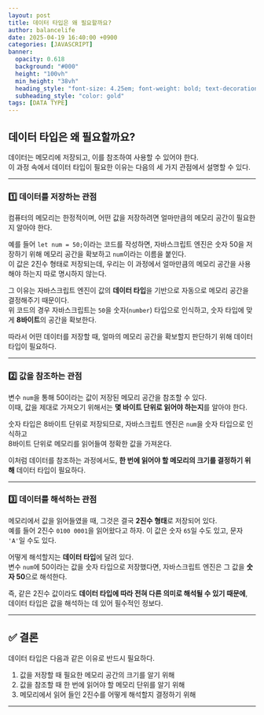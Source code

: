 ```yaml
---
layout: post
title: 데이터 타입은 왜 필요할까요?
author: balancelife 
date: 2025-04-19 16:40:00 +0900 
categories: [JAVASCRIPT]
banner:
  opacity: 0.618
  background: "#000"
  height: "100vh"
  min_height: "38vh"
  heading_style: "font-size: 4.25em; font-weight: bold; text-decoration: underline"
  subheading_style: "color: gold"
tags: [DATA TYPE]
---
```


## 데이터 타입은 왜 필요할까요?

데이터는 메모리에 저장되고, 이를 참조하여 사용할 수 있어야 한다.  
이 과정 속에서 데이터 타입이 필요한 이유는 다음의 세 가지 관점에서 설명할 수 있다.

---

### 1️⃣ 데이터를 저장하는 관점

컴퓨터의 메모리는 한정적이며, 어떤 값을 저장하려면 얼마만큼의 메모리 공간이 필요한지 알아야 한다.

예를 들어 `let num = 50;`이라는 코드를 작성하면, 자바스크립트 엔진은 숫자 50을 저장하기 위해 메모리 공간을 확보하고 `num`이라는 이름을 붙인다.  
이 값은 2진수 형태로 저장되는데, 우리는 이 과정에서 얼마만큼의 메모리 공간을 사용해야 하는지 따로 명시하지 않는다.

그 이유는 자바스크립트 엔진이 값의 **데이터 타입**을 기반으로 자동으로 메모리 공간을 결정해주기 때문이다.  
위 코드의 경우 자바스크립트는 `50`을 숫자(`number`) 타입으로 인식하고, 숫자 타입에 맞게 **8바이트**의 공간을 확보한다.

따라서 어떤 데이터를 저장할 때, 얼마의 메모리 공간을 확보할지 판단하기 위해 데이터 타입이 필요하다.

---

### 2️⃣ 값을 참조하는 관점

변수 `num`을 통해 50이라는 값이 저장된 메모리 공간을 참조할 수 있다.  
이때, 값을 제대로 가져오기 위해서는 **몇 바이트 단위로 읽어야 하는지**를 알아야 한다.

숫자 타입은 8바이트 단위로 저장되므로, 자바스크립트 엔진은 `num`을 숫자 타입으로 인식하고  
8바이트 단위로 메모리를 읽어들여 정확한 값을 가져온다.

이처럼 데이터를 참조하는 과정에서도, **한 번에 읽어야 할 메모리의 크기를 결정하기 위해** 데이터 타입이 필요하다.

---

### 3️⃣ 데이터를 해석하는 관점

메모리에서 값을 읽어들였을 때, 그것은 결국 **2진수 형태**로 저장되어 있다.  
예를 들어 2진수 `0100 0001`을 읽어왔다고 하자. 이 값은 숫자 `65`일 수도 있고, 문자 `'A'`일 수도 있다.

어떻게 해석할지는 **데이터 타입**에 달려 있다.  
변수 `num`에 50이라는 값을 숫자 타입으로 저장했다면, 자바스크립트 엔진은 그 값을 **숫자 50**으로 해석한다.

즉, 같은 2진수 값이라도 **데이터 타입에 따라 전혀 다른 의미로 해석될 수 있기 때문에**,  
데이터 타입은 값을 해석하는 데 있어 필수적인 정보다.

---

## ✅ 결론

데이터 타입은 다음과 같은 이유로 반드시 필요하다.

1. 값을 저장할 때 필요한 메모리 공간의 크기를 알기 위해  
2. 값을 참조할 때 한 번에 읽어야 할 메모리 단위를 알기 위해  
3. 메모리에서 읽어 들인 2진수를 어떻게 해석할지 결정하기 위해

---
